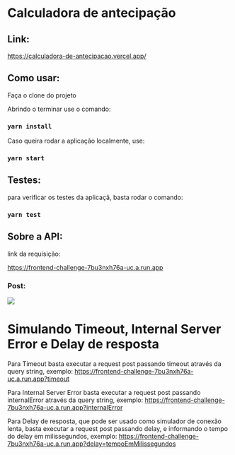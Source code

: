 # Calculadora de antecipação

## Link:

https://calculadora-de-antecipacao.vercel.app/

## Como usar:

Faça o clone do projeto

Abrindo o terminar use o comando:

### `yarn install`

Caso queira rodar a aplicação localmente, use:

### `yarn start`

## Testes:

para verificar os testes da aplicaçã, basta rodar o comando:

### `yarn test`


## Sobre a API:

link da requisição:

https://frontend-challenge-7bu3nxh76a-uc.a.run.app

### Post: 

<img src="https://conteudo-kenzie-fullstack.vercel.app/modulo_6/desafio_frontend/img/documentacao_api.png">

# Simulando Timeout, Internal Server Error e Delay de resposta
Para Timeout basta executar a request post passando timeout através da query string, exemplo: https://frontend-challenge-7bu3nxh76a-uc.a.run.app?timeout

Para Internal Server Error basta executar a request post passando internalError através da query string, exemplo: https://frontend-challenge-7bu3nxh76a-uc.a.run.app?internalError

Para Delay de resposta, que pode ser usado como simulador de conexão lenta, basta executar a request post passando delay, e informando o tempo do delay em milissegundos, exemplo: https://frontend-challenge-7bu3nxh76a-uc.a.run.app?delay=tempoEmMilissegundos
